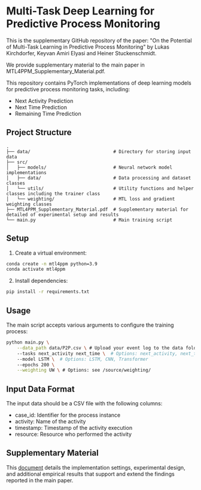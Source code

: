 # Multi-Task Deep Learning for Predictive Process Monitoring

This is the supplementary GitHub repository of the paper: "On the Potential of Multi-Task Learning in Predictive Process Monitoring" by Lukas Kirchdorfer, Keyvan Amiri Elyasi and Heiner Stuckenschmidt.

We provide supplementary material to the main paper in MTL4PPM_Supplementary_Material.pdf.

This repository contains PyTorch implementations of deep learning models for predictive process monitoring tasks, including:
- Next Activity Prediction
- Next Time Prediction
- Remaining Time Prediction

## Project Structure
```
.
├── data/                               # Directory for storing input data
├── src/
│   ├── models/                         # Neural network model implementations
│   ├── data/                           # Data processing and dataset classes
│   └── utils/                          # Utility functions and helper classes including the trainer class
│   └── weighting/                      # MTL loss and gradient weighting classes
├── MTL4PPM_Supplementary_Material.pdf  # Supplementary material for detailed of experimental setup and results 
└── main.py                             # Main training script
```

## Setup

1. Create a virtual environment:
```bash
conda create -n mtl4ppm python=3.9
conda activate mtl4ppm
```

2. Install dependencies:
```bash
pip install -r requirements.txt
```

## Usage

The main script accepts various arguments to configure the training process:

```bash
python main.py \
    --data_path data/P2P.csv \ # Upload your event log to the data folder
    --tasks next_activity next_time \  # Options: next_activity, next_time, remaining_time, multi
    --model LSTM \  # Options: LSTM, CNN, Transformer
    --epochs 200 \
    --weighting UW \ # Options: see /source/weighting/
```

## Input Data Format

The input data should be a CSV file with the following columns:
- case_id: Identifier for the process instance
- activity: Name of the activity
- timestamp: Timestamp of the activity execution
- resource: Resource who performed the activity

## Supplementary Material
This [document](https://github.com/lukaskirchdorfer/MTL4PPM/blob/main/MTL4PPM_Supplementary_Material.pdf) details the implementation settings, experimental design, and additional empirical results that support and extend the findings reported in the main paper. 

